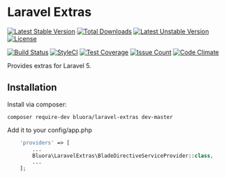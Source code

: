 # Laravel Extras

[![Latest Stable Version](https://poser.pugx.org/bluora/laravel-extras/v/stable.svg)](https://packagist.org/packages/bluora/laravel-extras) [![Total Downloads](https://poser.pugx.org/bluora/laravel-extras/downloads.svg)](https://packagist.org/packages/bluora/laravel-extras) [![Latest Unstable Version](https://poser.pugx.org/bluora/laravel-extras/v/unstable.svg)](https://packagist.org/packages/bluora/laravel-extras) [![License](https://poser.pugx.org/bluora/laravel-extras/license.svg)](https://packagist.org/packages/bluora/laravel-extras)

[![Build Status](https://travis-ci.org/bluora/laravel-extras.svg?branch=master)](https://travis-ci.org/bluora/laravel-extras) [![StyleCI](https://styleci.io/repos/x/shield?branch=master)](https://styleci.io/repos/x) [![Test Coverage](https://codeclimate.com/github/bluora/laravel-extras/badges/coverage.svg)](https://codeclimate.com/github/bluora/laravel-extras/coverage) [![Issue Count](https://codeclimate.com/github/bluora/laravel-extras/badges/issue_count.svg)](https://codeclimate.com/github/bluora/laravel-extras) [![Code Climate](https://codeclimate.com/github/bluora/laravel-extras/badges/gpa.svg)](https://codeclimate.com/github/bluora/laravel-extras) 

Provides extras for Laravel 5.

## Installation

Install via composer:

`composer require-dev bluora/laravel-extras dev-master`

Add it to your config/app.php

```php
    'providers' => [
        ...
        Bluora\LaravelExtras\BladeDirectiveServiceProvider::class,
        ...
    ];
```
